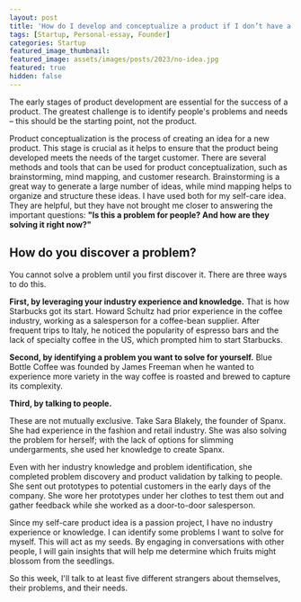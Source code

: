 ```yaml
---
layout: post
title: 'How do I develop and conceptualize a product if I don’t have a good product idea?'
tags: [Startup, Personal-essay, Founder]
categories: Startup
featured_image_thumbnail:
featured_image: assets/images/posts/2023/no-idea.jpg
featured: true
hidden: false
---
```


The early stages of product development are essential for the success of a product. The greatest challenge is to identify people's problems and needs – this should be the starting point, not the product.

Product conceptualization is the process of creating an idea for a new product. This stage is crucial as it helps to ensure that the product being developed meets the needs of the target customer. There are several methods and tools that can be used for product conceptualization, such as brainstorming, mind mapping, and customer research. Brainstorming is a great way to generate a large number of ideas, while mind mapping helps to organize and structure these ideas. I have used both for my self-care idea. They are helpful, but they have not brought me closer to answering the important questions: **"Is this a problem for people? And how are they solving it right now?"**

## How do you discover a problem?
You cannot solve a problem until you first discover it. There are three ways to do this.

**First, by leveraging your industry experience and knowledge.** That is how Starbucks got its start. Howard Schultz had prior experience in the coffee industry, working as a salesperson for a coffee-bean supplier. After frequent trips to Italy, he noticed the popularity of espresso bars and the lack of specialty coffee in the US, which prompted him to start Starbucks.

**Second, by identifying a problem you want to solve for yourself.** Blue Bottle Coffee was founded by James Freeman when he wanted to experience more variety in the way coffee is roasted and brewed to capture its complexity.

**Third, by talking to people.**

These are not mutually exclusive. Take Sara Blakely, the founder of Spanx. She had experience in the fashion and retail industry. She was also solving the problem for herself; with the lack of options for slimming undergarments, she used her knowledge to create Spanx.

Even with her industry knowledge and problem identification, she completed problem discovery and product validation by talking to people. She sent out prototypes to potential customers in the early days of the company. She wore her prototypes under her clothes to test them out and gather feedback while she worked as a door-to-door salesperson.

Since my self-care product idea is a passion project, I have no industry experience or knowledge. I can identify some problems I want to solve for myself. This will act as my seeds. By engaging in conversations with other people, I will gain insights that will help me determine which fruits might blossom from the seedlings.

So this week, I'll talk to at least five different strangers about themselves, their problems, and their needs.
